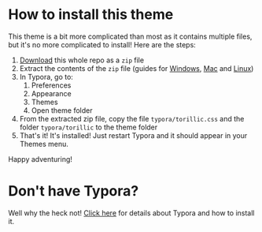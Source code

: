# How to install this theme

This theme is a bit more complicated than most as it contains multiple files, but it's no more complicated to install! Here are the steps:

1. [Download](https://www.itprotoday.com/mobile-management-and-security/how-do-i-download-files-github) this whole repo as a `zip` file
2. Extract the contents of the `zip` file (guides for [Windows](https://support.microsoft.com/en-us/windows/zip-and-unzip-files-f6dde0a7-0fec-8294-e1d3-703ed85e7ebc), [Mac](https://www.howtogeek.com/672240/how-to-zip-and-unzip-files-and-folders-on-mac/) and [Linux](https://itsfoss.com/unzip-linux/))
3. In Typora, go to:
   1. Preferences
   2. Appearance
   3. Themes
   4. Open theme folder
4. From the extracted zip file, copy the file `typora/torillic.css` and the folder `typora/torillic` to the theme folder
5. That's it! It's installed! Just restart Typora and it should appear in your Themes menu.

Happy adventuring!

# Don't have Typora?
Well why the heck not! [Click here](https://typora.io/) for details about Typora and how to install it.
